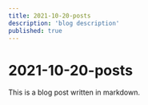 ```yaml
---
title: 2021-10-20-posts
description: 'blog description'
published: true
---
```


# 2021-10-20-posts

This is a blog post written in markdown.
